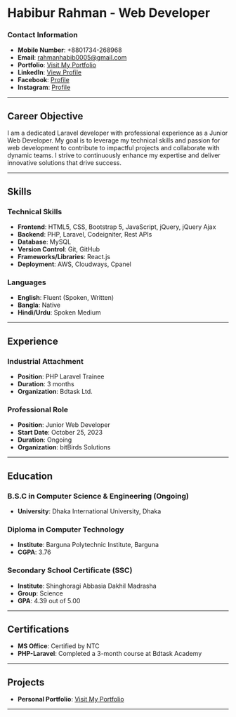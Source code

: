 # Habibur Rahman - Web Developer

### Contact Information
- **Mobile Number**: +8801734-268968
- **Email**: [rahmanhabib0005@gmail.com](mailto:rahmanhabib0005@gmail.com)
- **Portfolio**: [Visit My Portfolio](https://rahmanhabib0005.github.io/rahmanhabib0005/)
- **LinkedIn**: [View Profile](https://www.linkedin.com/in/habibur-rahman-5b292b263)
- **Facebook**: [Profile](https://www.facebook.com/rahmanhabib0005?mibextid=ZbWKwL)
- **Instagram**: [Profile](https://www.instagram.com/rahmanhabib0005)

---

## Career Objective
I am a dedicated Laravel developer with professional experience as a Junior Web Developer. My goal is to leverage my technical skills and passion for web development to contribute to impactful projects and collaborate with dynamic teams. I strive to continuously enhance my expertise and deliver innovative solutions that drive success.

---

## Skills

### Technical Skills
- **Frontend**: HTML5, CSS, Bootstrap 5, JavaScript, jQuery, jQuery Ajax
- **Backend**: PHP, Laravel, Codeigniter, Rest APIs
- **Database**: MySQL
- **Version Control**: Git, GitHub
- **Frameworks/Libraries**: React.js
- **Deployment**: AWS, Cloudways, Cpanel

### Languages
- **English**: Fluent (Spoken, Written)
- **Bangla**: Native
- **Hindi/Urdu**: Spoken Medium

---

## Experience

### Industrial Attachment
- **Position**: PHP Laravel Trainee  
- **Duration**: 3 months  
- **Organization**: Bdtask Ltd.

### Professional Role
- **Position**: Junior Web Developer  
- **Start Date**: October 25, 2023  
- **Duration**: Ongoing  
- **Organization**: bitBirds Solutions

---

## Education

### B.S.C in Computer Science & Engineering (Ongoing)
- **University**: Dhaka International University, Dhaka

### Diploma in Computer Technology
- **Institute**: Barguna Polytechnic Institute, Barguna  
- **CGPA**: 3.76

### Secondary School Certificate (SSC)
- **Institute**: Shinghoragi Abbasia Dakhil Madrasha  
- **Group**: Science  
- **GPA**: 4.39 out of 5.00

---

## Certifications
- **MS Office**: Certified by NTC
- **PHP-Laravel**: Completed a 3-month course at Bdtask Academy

---

## Projects
- **Personal Portfolio**: [Visit My Portfolio](https://rahmanhabib0005.github.io/rahmanhabib0005/)
---
